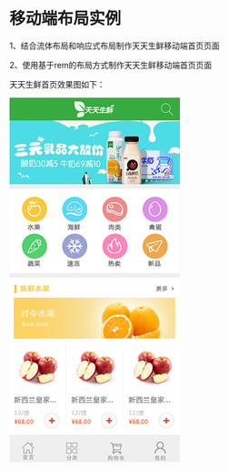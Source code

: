 # 移动端布局实例


1、结合流体布局和响应式布局制作天天生鲜移动端首页页面

2、使用基于rem的布局方式制作天天生鲜移动端首页页面

天天生鲜首页效果图如下：

![](/assets/tiantian.jpg)